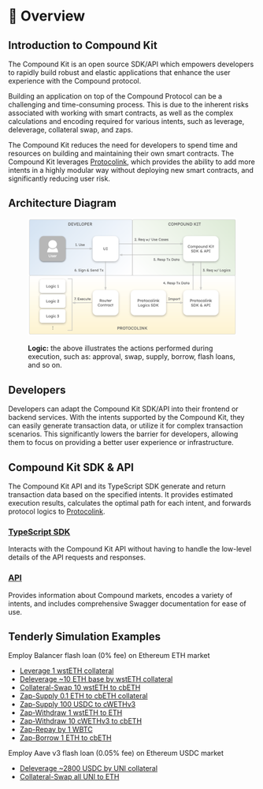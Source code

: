 # 🔮 Overview

## Introduction to Compound Kit

The Compound Kit is an open source SDK/API which empowers developers to rapidly build robust and elastic applications that enhance the user experience with the Compound protocol.

Building an application on top of the Compound Protocol can be a challenging and time-consuming process. This is due to the inherent risks associated with working with smart contracts, as well as the complex calculations and encoding required for various intents, such as leverage, deleverage, collateral swap, and zaps.

The Compound Kit reduces the need for developers to spend time and resources on building and maintaining their own smart contracts. The Compound Kit leverages [Protocolink](../why-protocolink.md), which provides the ability to add more intents in a highly modular way without deploying new smart contracts, and significantly reducing user risk.

## Architecture Diagram

<figure><img src="../.gitbook/assets/image (4).png" alt=""><figcaption><p><strong>Logic:</strong> the above illustrates the actions performed during execution, such as: approval, swap, supply, borrow, flash loans, and so on.</p></figcaption></figure>

## Developers

Developers can adapt the Compound Kit SDK/API into their frontend or backend services. With the intents supported by the Compound Kit, they can easily generate transaction data, or utilize it for complex transaction scenarios. This significantly lowers the barrier for developers, allowing them to focus on providing a better user experience or infrastructure.

## Compound Kit SDK & API

The Compound Kit API and its TypeScript SDK generate and return transaction data based on the specified intents. It provides estimated execution results, calculates the optimal path for each intent, and forwards protocol logics to [Protocolink](../why-protocolink.md).

### [TypeScript SDK](sdk/)

Interacts with the Compound Kit API without having to handle the low-level details of the API requests and responses.

### [API](api.md)

Provides information about Compound markets, encodes a variety of intents, and includes comprehensive Swagger documentation for ease of use.

## Tenderly Simulation Examples

Employ Balancer flash loan (0% fee) on Ethereum ETH market

* [Leverage 1 wstETH collateral](https://dashboard.tenderly.co/shared/fork/simulation/bac1babd-74ca-492c-a9d6-9b08cddb320c)
* [Deleverage \~10 ETH base by wstETH collateral](https://dashboard.tenderly.co/shared/fork/simulation/14d750bb-215c-4d86-a31a-55535bce18f5)
* [Collateral-Swap 10 wstETH to cbETH](https://dashboard.tenderly.co/shared/fork/simulation/64a3a5f4-a7d4-403d-a396-945b911da42c)
* [Zap-Supply 0.1 ETH to cbETH collateral](https://dashboard.tenderly.co/shared/fork/simulation/9a041e5d-a2bf-4ba7-a5e7-dbed6a7d4475)
* [Zap-Supply 100 USDC to cWETHv3](https://dashboard.tenderly.co/shared/fork/simulation/8aa83672-a36c-46c5-ae9d-7dfa64e5c79f)
* [Zap-Withdraw 1 wstETH to ETH](https://dashboard.tenderly.co/shared/fork/simulation/c1232449-f1b4-4128-aa96-d8d56595c9bf)
* [Zap-Withdraw 10 cWETHv3 to cbETH](https://dashboard.tenderly.co/shared/fork/simulation/7dcaf50a-fcf3-40b1-9f97-bcbb00ed8262)
* [Zap-Repay by 1 WBTC](https://dashboard.tenderly.co/shared/fork/simulation/2a283752-4f42-4564-8a4a-4d281f88c978)
* [Zap-Borrow 1 ETH to cbETH](https://dashboard.tenderly.co/shared/fork/simulation/9bd8bb16-f864-4cde-8f41-073284e0561a)

Employ Aave v3 flash loan (0.05% fee) on Ethereum USDC market

* [Deleverage \~2800 USDC by UNI collateral](https://dashboard.tenderly.co/shared/fork/simulation/1a53ecaa-8a29-40c9-bb93-bac74a445f2c)
* [Collateral-Swap all UNI to ETH](https://dashboard.tenderly.co/shared/fork/simulation/13c010d1-b8bf-4ca1-b505-262a3d9d47af)

